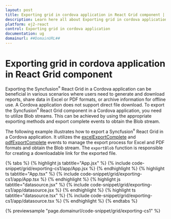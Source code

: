 ```yaml
---
layout: post
title: Exporting grid in cordova application in React Grid component | Syncfusion
description: Learn here all about Exporting grid in cordova application in Syncfusion React Grid component of Syncfusion Essential JS 2 and more.
platform: ej2-react
control: Exporting grid in cordova application 
documentation: ug
domainurl: ##DomainURL##
---
```


# Exporting grid in cordova application in React Grid component

Exporting the Syncfusion<sup style="font-size:70%">&reg;</sup> React Grid in a Cordova application can be beneficial in various scenarios where users need to generate and download reports, share data in Excel or PDF formats, or archive information for offline use. A Cordova application does not support direct file download. To export the Syncfusion<sup style="font-size:70%">&reg;</sup> React Grid component in a Cordova application, you need to utilize Blob streams. This can be achieved by using the appropriate exporting methods and export complete events to obtain the Blob stream.

The following example illustrates how to export a Syncfusion<sup style="font-size:70%">&reg;</sup> React Grid in a Cordova application. It utilizes the [excelExportComplete](https://ej2.syncfusion.com/react/documentation/api/grid/#excelexportcomplete) and [pdfExportComplete](https://ej2.syncfusion.com/react/documentation/api/grid/#pdfexportcomplete) events to manage the export process for Excel and PDF formats and obtain the Blob stream. The `exportBlob` function is responsible for creating a downloadable link for the exported file.

{% tabs %}
{% highlight js tabtitle="App.jsx" %}
{% include code-snippet/grid/exporting-cs1/app/App.jsx %}
{% endhighlight %}
{% highlight ts tabtitle="App.tsx" %}
{% include code-snippet/grid/exporting-cs1/app/App.tsx %}
{% endhighlight %}
{% highlight js tabtitle="datasource.jsx" %}
{% include code-snippet/grid/exporting-cs1/app/datasource.jsx %}
{% endhighlight %}
{% highlight ts tabtitle="datasource.tsx" %}
{% include code-snippet/grid/exporting-cs1/app/datasource.tsx %}
{% endhighlight %}
{% endtabs %}

 {% previewsample "page.domainurl/code-snippet/grid/exporting-cs1" %}

